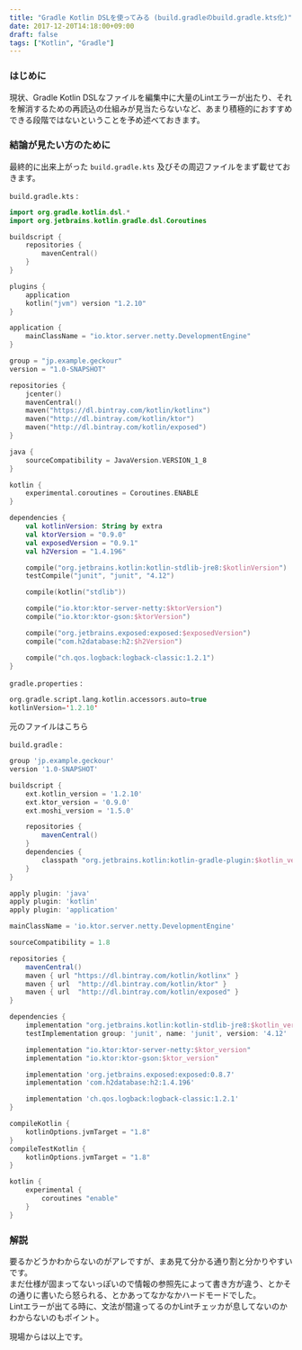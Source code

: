 ```yaml
---
title: "Gradle Kotlin DSLを使ってみる (build.gradleのbuild.gradle.kts化)"
date: 2017-12-20T14:18:00+09:00
draft: false
tags: ["Kotlin", "Gradle"]
---
```

### はじめに
現状、Gradle Kotlin DSLなファイルを編集中に大量のLintエラーが出たり、それを解消するための再読込の仕組みが見当たらないなど、あまり積極的におすすめできる段階ではないということを予め述べておきます。

### 結論が見たい方のために
最終的に出来上がった `build.gradle.kts` 及びその周辺ファイルをまず載せておきます。

`build.gradle.kts` :
```kotlin
import org.gradle.kotlin.dsl.*
import org.jetbrains.kotlin.gradle.dsl.Coroutines

buildscript {
    repositories {
        mavenCentral()
    }
}

plugins {
    application
    kotlin("jvm") version "1.2.10"
}

application {
    mainClassName = "io.ktor.server.netty.DevelopmentEngine"
}

group = "jp.example.geckour"
version = "1.0-SNAPSHOT"

repositories {
    jcenter()
    mavenCentral()
    maven("https://dl.bintray.com/kotlin/kotlinx")
    maven("http://dl.bintray.com/kotlin/ktor")
    maven("http://dl.bintray.com/kotlin/exposed")
}

java {
    sourceCompatibility = JavaVersion.VERSION_1_8
}

kotlin {
    experimental.coroutines = Coroutines.ENABLE
}

dependencies {
    val kotlinVersion: String by extra
    val ktorVersion = "0.9.0"
    val exposedVersion = "0.9.1"
    val h2Version = "1.4.196"

    compile("org.jetbrains.kotlin:kotlin-stdlib-jre8:$kotlinVersion")
    testCompile("junit", "junit", "4.12")

    compile(kotlin("stdlib"))

    compile("io.ktor:ktor-server-netty:$ktorVersion")
    compile("io.ktor:ktor-gson:$ktorVersion")

    compile("org.jetbrains.exposed:exposed:$exposedVersion")
    compile("com.h2database:h2:$h2Version")

    compile("ch.qos.logback:logback-classic:1.2.1")
}
```

`gradle.properties` :
```kotlin
org.gradle.script.lang.kotlin.accessors.auto=true
kotlinVersion='1.2.10'
```

元のファイルはこちら

`build.gradle` :
```groovy
group 'jp.example.geckour'
version '1.0-SNAPSHOT'

buildscript {
    ext.kotlin_version = '1.2.10'
    ext.ktor_version = '0.9.0'
    ext.moshi_version = '1.5.0'

    repositories {
        mavenCentral()
    }
    dependencies {
        classpath "org.jetbrains.kotlin:kotlin-gradle-plugin:$kotlin_version"
    }
}

apply plugin: 'java'
apply plugin: 'kotlin'
apply plugin: 'application'

mainClassName = 'io.ktor.server.netty.DevelopmentEngine'

sourceCompatibility = 1.8

repositories {
    mavenCentral()
    maven { url "https://dl.bintray.com/kotlin/kotlinx" }
    maven { url  "http://dl.bintray.com/kotlin/ktor" }
    maven { url  "http://dl.bintray.com/kotlin/exposed" }
}

dependencies {
    implementation "org.jetbrains.kotlin:kotlin-stdlib-jre8:$kotlin_version"
    testImplementation group: 'junit', name: 'junit', version: '4.12'

    implementation "io.ktor:ktor-server-netty:$ktor_version"
    implementation "io.ktor:ktor-gson:$ktor_version"

    implementation 'org.jetbrains.exposed:exposed:0.8.7'
    implementation 'com.h2database:h2:1.4.196'

    implementation 'ch.qos.logback:logback-classic:1.2.1'
}

compileKotlin {
    kotlinOptions.jvmTarget = "1.8"
}
compileTestKotlin {
    kotlinOptions.jvmTarget = "1.8"
}

kotlin {
    experimental {
        coroutines "enable"
    }
}
```

### 解説
要るかどうかわからないのがアレですが、まあ見て分かる通り割と分かりやすいです。  
まだ仕様が固まってないっぽいので情報の参照先によって書き方が違う、とかその通りに書いたら怒られる、とかあってなかなかハードモードでした。  
Lintエラーが出てる時に、文法が間違ってるのかLintチェッカが息してないのかわからないのもポイント。

現場からは以上です。
